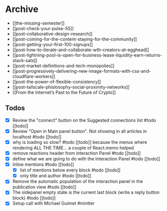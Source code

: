 # Archive

- [[the-missing-semester]]
- [[post-check-your-pulse-55]]
- [[post-collaborative-design-research]]
- [[post-coming-for-the-content-staying-for-the-community]]
- [[post-getting-your-first-100-signups]]
- [[post-how-to-iterate-and-collaborate-wth-creators-at-egghead]]
- [[post-lightning-pool-is-open-for-business-lease-liquidity-earn-returns-stack-sats]]
- [[post-market-definitions-and-tech-monopolies]]
- [[post-progressively-delivering-new-image-formats-with-css-and-cloudflare-workers]]
- [[post-the-power-of-flexible-consistency]]
- [[post-tailscale-phislosophy-social-proximity-networks]]
- [[From the Internet’s Past to the Future of Crypto]]

## Todos

- [x] Review the "connect" button on the Suggested connections list #todo [[todo]]
- [x] Review "Open in Main panel button". Not showing in all articles in localhost #todo [[todo]]
- [x] why is loading so slow? #todo [[todo]]
      because the menus where rendering ALL THE TIME... a couple of React.memo helped
- [x] remove reactions header from interaction Panel #todo [[todo]]
- [x] define what we are going to do with the Interaction Panel #todo [[todo]]
- [x] Inline mentions #todo [[todo]]
  - [x] list of mentions below every block #todo [[todo]]
  - [x] only title and author #todo [[todo]]
- [x] Remove the automatic population of the interaction panel in the publication view #todo [[todo]]
- [x] The sidepanel empty state is the current last block (write a reply button block) #todo [[todo]]
- [x] Setup call with Michael Guimet #mintter
